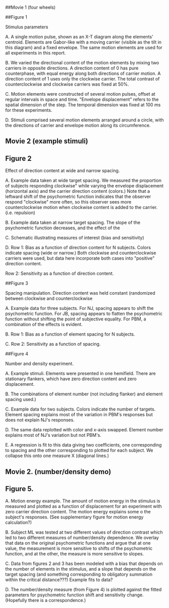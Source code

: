 ##Movie 1 (four wheels)

##Figure 1

Stimulus parameters

A. A single motion pulse, shown as an X-T diagram along the
   elements' centroid. Elements are Gabor-like with a moving carrier
   (visible as the tilt in this diagram) and a fixed envelope. The
   same motion elements are used for all experiments in this report.

B. We varied the directional content of the motion elements by mixing
   two carriers in opposite directions. A direction content of 0 has
   pure counterphase, with equal energy along both directions of
   carrier motion. A direction content of 1 uses only the clockwise
   carrier. The total contrast of counterclockwise and clockwise
   carriers was fixed at 50%.
   
C. Motion elements were constructed of several motion pulses, offset at
   regular intervals in space and time. "Envelope displacement" refers
   to the spatial dimension of the step. The temporal dimension was
   fixed at 100 ms for these experiments.

D. Stimuli comprised several motion elements arranged around a circle,
   with the directions of carrier and envelope motion along its
   circumference.

## Movie 2 (example stimuli)

## Figure 2

Effect of direction content at wide and narrow spacing.

A. Example data taken at wide target spacing. We measured the
   proportion of subjects responding clockwise" while varying the
   envelope displacement (horizontal axis) and the carrier direction
   content (colors.) Note that a leftward shift of the psychometric
   function indicates that the observer respond "clockwise" more
   often, so this observer sees more counterclockwise motion when
   clockwise content is added to the carrier. (i.e. repulsion)
   
B. Example data taken at narrow target spacing. The slope of the
   psychometric function decreases, and the effect of the 
   
C. Schematic illustrating measures of interest (bias and sensitivity)

D. Row 1: Bias as a function of direction content for N
          subjects. Colors indicate spacing (wide or narrow.) Both
          clockwise and counterclockwise carriers were used, but data
          here incorporate both cases into "positive" direction content.
		  
   Row 2: Sensitivity as a function of direction content.
   
##Figure 3

Spacing manipulation. Direction content was held constant (randomized
between clockwise and counterclockwise

A. Example data for three subjects. For NJ, spacing appears to shift
   the psychometric function. For JB, spacing appears to flatten the
   psychometric function without shifting the point of subjective
   equality. For PBM, a combination of the effects is evident.

B. Row 1: Bias as a function of element spacing for N subjects.

C. Row 2: Sensitivity as a function of spacing.

##Figure 4

Number and density experiment.

A. Example stimuli. Elements were presented in one hemifield. There
   are stationary flankers, which have zero direction content and zero
   displacement.

B. The combinations of element number (not including flanker) and
   element spacing used.)

C. Example data for two subjects. Colors indicate the number of
   targets. Element spacing explains most of the variation in PBM's
   responses but does not explain NJ's responses.
   
D. The same data replotted with color and x-axis swapped. Element
   number explains most of NJ's variation but not PBM's.
   
E. A regression is fit to this data giving two coefficients, one
   corresponding to spacing and the other corresponding to plotted for
   each subject. We collapse this onto one measure X (diagonal lines.)
   
## Movie 2. (number/density demo)
   
## Figure 5.

A. Motion energy example. The amount of motion energy in the stimulus
   is measured and plotted as a function of displacement for an
   experiment with zero carrier direction content. The motion energy
   explains some o the subject's responses. (See supplementary figure for
   motion energy calculation?)
   
B. Subject ML was tested at two different values of direction contrast
   which led to two different measures of number/density
   dependence. We overlay that data on the original psychometric
   functions and argue that at one value, the measurement is more
   sensitive to shifts of the psychometric function, and at the other,
   the measure is more sensitive to slopes.
   
C. Data from figures 2 and 3 has been modeled with a bias that depends
   on the number of elements in the stimulus, and a slope that depends
   on the target spacing (and something corresponding to obligatory
   summation within the critical distance???) Example fits to data?
   
D. The number/density measure (from Figure 4) is plotted against the
   fitted parameters for psychometric function shift and sensitivity
   change. (Hopefully there is a correspondence.)
   
   
